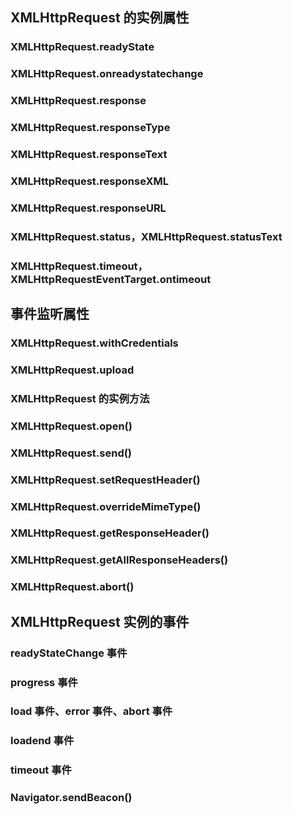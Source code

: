 ## XMLHttpRequest 的实例属性
### XMLHttpRequest.readyState
### XMLHttpRequest.onreadystatechange
### XMLHttpRequest.response
### XMLHttpRequest.responseType
### XMLHttpRequest.responseText
### XMLHttpRequest.responseXML
### XMLHttpRequest.responseURL
### XMLHttpRequest.status，XMLHttpRequest.statusText
### XMLHttpRequest.timeout，XMLHttpRequestEventTarget.ontimeout
## 事件监听属性
### XMLHttpRequest.withCredentials
### XMLHttpRequest.upload
### XMLHttpRequest 的实例方法
### XMLHttpRequest.open()
### XMLHttpRequest.send()
### XMLHttpRequest.setRequestHeader()
### XMLHttpRequest.overrideMimeType()
### XMLHttpRequest.getResponseHeader()
### XMLHttpRequest.getAllResponseHeaders()
### XMLHttpRequest.abort()
## XMLHttpRequest 实例的事件
### readyStateChange 事件
### progress 事件
### load 事件、error 事件、abort 事件
### loadend 事件
### timeout 事件
### Navigator.sendBeacon()
